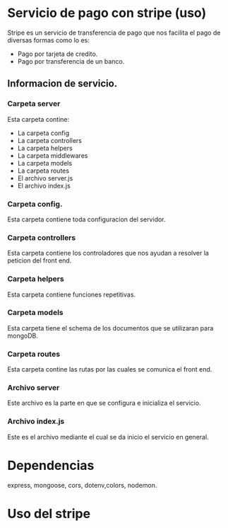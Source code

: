 # Servicio de pago con stripe (uso)

Stripe es un servicio de transferencia de pago que nos facilita el pago de diversas formas como lo es:

 - Pago por tarjeta de credito.
 - Pago por transferencia de un banco.

## Informacion de servicio.
### Carpeta server

Esta carpeta contine:

 - La carpeta config
 - La carpeta controllers
 - La carpeta helpers
 - La carpeta middlewares
 - La carpeta models
 - La carpeta routes
 - El archivo server.js
 - El archivo index.js

### Carpeta config.

Esta carpeta contiene toda configuracion del servidor.

### Carpeta controllers

Esta carpeta contiene los controladores que nos ayudan a resolver la peticion del front end.

### Carpeta helpers

Esta carpeta contiene funciones repetitivas.

### Carpeta models

Esta carpeta tiene el schema de los documentos que se utilizaran para mongoDB.

### Carpeta routes

Esta carpeta contine las rutas por las cuales se comunica el front end.

### Archivo server

Este archivo es la parte en que se configura e inicializa el servicio.

### Archivo index.js

Este es el archivo mediante el cual se da inicio el servicio en general.

# Dependencias

express, mongoose, cors, dotenv,colors, nodemon.

# Uso del stripe